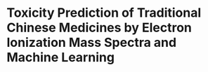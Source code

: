# Toxicity Prediction of Traditional Chinese Medicines by Electron Ionization Mass Spectra and Machine Learning 
